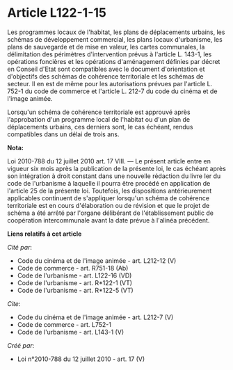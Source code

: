 # Article L122-1-15

Les programmes locaux de l'habitat, les plans de déplacements urbains, les schémas de développement commercial, les plans
locaux d'urbanisme, les plans de sauvegarde et de mise en valeur, les cartes communales, la délimitation des périmètres
d'intervention prévus à l'article L. 143-1, les opérations foncières et les opérations d'aménagement définies par décret en
Conseil d'Etat sont compatibles avec le document d'orientation et d'objectifs des schémas de cohérence territoriale et les
schémas de secteur. Il en est de même pour les autorisations prévues par l'article L. 752-1 du code de commerce et l'article
L. 212-7 du code du cinéma et de l'image animée. 

Lorsqu'un schéma de cohérence territoriale est approuvé après l'approbation d'un programme local de l'habitat ou d'un plan de
déplacements urbains, ces derniers sont, le cas échéant, rendus compatibles dans un délai de trois ans.

**Nota:**

Loi 2010-788 du 12 juillet 2010 art. 17 VIII. ― Le présent article entre en vigueur six mois après la publication de la
présente loi, le cas échéant après son intégration à droit constant dans une nouvelle rédaction du livre Ier du code de
l'urbanisme à laquelle il pourra être procédé en application de l'article 25 de la présente loi.
Toutefois, les dispositions antérieurement applicables continuent de s'appliquer lorsqu'un schéma de cohérence territoriale
est en cours d'élaboration ou de révision et que le projet de schéma a été arrêté par l'organe délibérant de l'établissement
public de coopération intercommunale avant la date prévue à l'alinéa précédent.

**Liens relatifs à cet article**

_Cité par_:

  - Code du cinéma et de l'image animée - art. L212-12 (V)
  - Code de commerce - art. R751-18 (Ab)
  - Code de l'urbanisme - art. L122-16 (VD)
  - Code de l'urbanisme - art. R*122-1 (VT)
  - Code de l'urbanisme - art. R*122-5 (VT)

_Cite_:

  - Code du cinéma et de l'image animée - art. L212-7 (V)
  - Code de commerce - art. L752-1
  - Code de l'urbanisme - art. L143-1 (V)

_Créé par_:

  - Loi n°2010-788 du 12 juillet 2010 - art. 17 (V)
